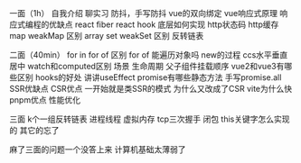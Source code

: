 一面（1h）
自我介绍
聊实习
防抖，手写防抖
vue的双向绑定
vue响应式原理
响应式编程的优缺点
react fiber
react hook 底层如何实现
http状态码
http缓存
map weakMap 区别
array set weakSet 区别
反转链表

二面（40min）
for in for of 区别 for of 能遍历对象吗
new的过程
ccs水平垂直居中
watch和computed区别 场景
生命周期 父子组件挂载顺序
vue2和vue3有哪些区别
hooks的好处
讲讲useEffect
promise有哪些静态方法
手写promise.all
SSR优缺点
CSR优点 一开始就是类SSR的模式 为什么又改成了CSR
vite为什么快
pnpm优点
性能优化

三面
k个一组反转链表
进程线程
虚拟内存
tcp三次握手
闭包
this关键字怎么实现的
其它的忘了

麻了三面的问题一个没答上来 
计算机基础太薄弱了